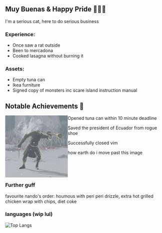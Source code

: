 ## Muy Buenas & Happy Pride 🏳️‍🌈👋

I'm a serious cat, here to do serious business 

### Experience: 
- Once saw a rat outside
- Been to mercadona
- Cooked lasagna without burning it

### Assets:
- Empty tuna can
- Ikea furniture
- Signed copy of monsters inc scare island instruction manual

## Notable Achievements 🎉

<img src="./Assets/Pictures/trip-to-malaga.png" width=200px align=left>

Opened tuna can within 10 minute deadline

Saved the president of Ecuador from rogue shoe

Successfully closed vim

how earth do i move past this image

⠀ <!-- blank space char -->

⠀ <!-- blank space char -->

### Further guff

favourite nando's order: houmous with peri peri drizzle, extra hot grilled chicken wrap with chips, diet coke

### languages (wip lul)

![Top Langs](https://github-readme-stats.vercel.app/api/top-langs/?username=corvoqueso&theme=dracula)

<!--
**CorvoQueso/CorvoQueso** is a ✨ _special_ ✨ repository because its `README.md` (this file) appears on your GitHub profile.

Here are some ideas to get you started:

- 🔭 I’m currently working on ...
- 🌱 I’m currently learning ...
- 👯 I’m looking to collaborate on ...
- 🤔 I’m looking for help with ...
- 💬 Ask me about ...
- 📫 How to reach me: ...
- 😄 Pronouns: ...
- ⚡ Fun fact: ...
-->
